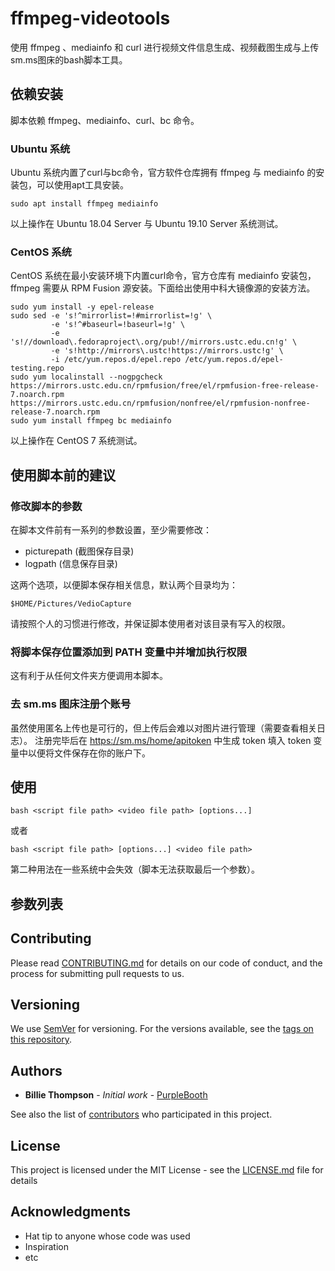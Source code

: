 # ffmpeg-videotools

使用 ffmpeg 、mediainfo 和 curl 进行视频文件信息生成、视频截图生成与上传sm.ms图床的bash脚本工具。

## 依赖安装

脚本依赖 ffmpeg、mediainfo、curl、bc 命令。

### Ubuntu 系统

Ubuntu 系统内置了curl与bc命令，官方软件仓库拥有 ffmpeg 与 mediainfo 的安装包，可以使用apt工具安装。

```shell
sudo apt install ffmpeg mediainfo
```

以上操作在 Ubuntu 18.04 Server 与 Ubuntu 19.10 Server 系统测试。

### CentOS 系统

CentOS 系统在最小安装环境下内置curl命令，官方仓库有 mediainfo 安装包，ffmpeg 需要从 RPM Fusion 源安装。下面给出使用中科大镜像源的安装方法。

```shell
sudo yum install -y epel-release
sudo sed -e 's!^mirrorlist=!#mirrorlist=!g' \
         -e 's!^#baseurl=!baseurl=!g' \
         -e 's!//download\.fedoraproject\.org/pub!//mirrors.ustc.edu.cn!g' \
         -e 's!http://mirrors\.ustc!https://mirrors.ustc!g' \
         -i /etc/yum.repos.d/epel.repo /etc/yum.repos.d/epel-testing.repo
sudo yum localinstall --nogpgcheck https://mirrors.ustc.edu.cn/rpmfusion/free/el/rpmfusion-free-release-7.noarch.rpm https://mirrors.ustc.edu.cn/rpmfusion/nonfree/el/rpmfusion-nonfree-release-7.noarch.rpm
sudo yum install ffmpeg bc mediainfo
```

以上操作在 CentOS 7 系统测试。

## 使用脚本前的建议

### 修改脚本的参数

在脚本文件前有一系列的参数设置，至少需要修改：
- picturepath (截图保存目录)
- logpath (信息保存目录)

这两个选项，以便脚本保存相关信息，默认两个目录均为：

`$HOME/Pictures/VedioCapture`

请按照个人的习惯进行修改，并保证脚本使用者对该目录有写入的权限。

### 将脚本保存位置添加到 PATH 变量中并增加执行权限

这有利于从任何文件夹方便调用本脚本。

### 去 sm.ms 图床注册个账号

虽然使用匿名上传也是可行的，但上传后会难以对图片进行管理（需要查看相关日志）。
注册完毕后在 https://sm.ms/home/apitoken 中生成 token 填入 token 变量中以便将文件保存在你的账户下。

## 使用
`bash <script file path> <video file path> [options...]`

或者

`bash <script file path> [options...] <video file path>`

第二种用法在一些系统中会失效（脚本无法获取最后一个参数）。

## 参数列表


## Contributing

Please read [CONTRIBUTING.md](https://gist.github.com/PurpleBooth/b24679402957c63ec426) for details on our code of conduct, and the process for submitting pull requests to us.

## Versioning

We use [SemVer](http://semver.org/) for versioning. For the versions available, see the [tags on this repository](https://github.com/your/project/tags). 

## Authors

* **Billie Thompson** - *Initial work* - [PurpleBooth](https://github.com/PurpleBooth)

See also the list of [contributors](https://github.com/your/project/contributors) who participated in this project.

## License

This project is licensed under the MIT License - see the [LICENSE.md](LICENSE.md) file for details

## Acknowledgments

* Hat tip to anyone whose code was used
* Inspiration
* etc

